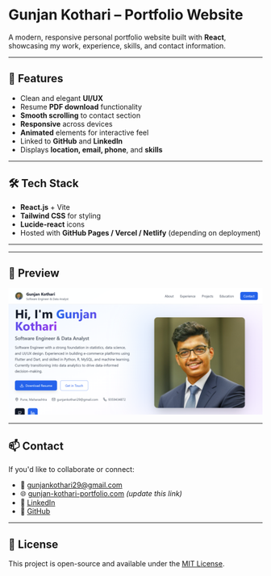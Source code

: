 # Gunjan Kothari – Portfolio Website

A modern, responsive personal portfolio website built with **React**, showcasing my work, experience, skills, and contact information.

---

## 🚀 Features

- Clean and elegant **UI/UX**
- Resume **PDF download** functionality
- **Smooth scrolling** to contact section
- **Responsive** across devices
- **Animated** elements for interactive feel
- Linked to **GitHub** and **LinkedIn**
- Displays **location, email, phone**, and **skills**

---

## 🛠️ Tech Stack

- **React.js** + Vite
- **Tailwind CSS** for styling
- **Lucide-react** icons
- Hosted with **GitHub Pages / Vercel / Netlify** (depending on deployment)

---


---

## 📸 Preview

![Web](public/web.png) <!-- Optional: Add a screenshot image -->

---

## 📫 Contact

If you'd like to collaborate or connect:

- 📧 gunjankothari29@gmail.com  
- 🌐 [gunjan-kothari-portfolio.com](https://your-deployed-site.com) *(update this link)*  
- 💼 [LinkedIn](https://linkedin.com/in/gunjan-kothari-bd290901)  
- 🐙 [GitHub](https://github.com/gunjan238)

---

## 📄 License

This project is open-source and available under the [MIT License](LICENSE).



